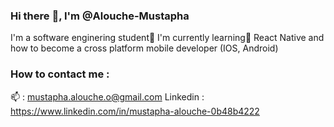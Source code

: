 ### Hi there :wave:,  I'm @Alouche-Mustapha

I'm a software enginering student:school:
I'm currently learning:book:  React Native and how to become a cross platform mobile developer (IOS, Android)


### How to contact me : 

:mailbox: : mustapha.alouche.o@gmail.com
Linkedin : https://www.linkedin.com/in/mustapha-alouche-0b48b4222

